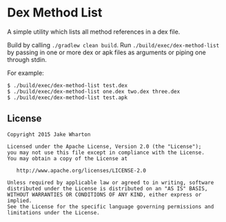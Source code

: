 Dex Method List
===============

A simple utility which lists all method references in a dex file.

Build by calling `./gradlew clean build`. Run `./build/exec/dex-method-list` by passing in one or
more dex or apk files as arguments or piping one through stdin.

For example:
```
$ ./build/exec/dex-method-list test.dex
$ ./build/exec/dex-method-list one.dex two.dex three.dex
$ ./build/exec/dex-method-list test.apk
```


License
-------

    Copyright 2015 Jake Wharton

    Licensed under the Apache License, Version 2.0 (the "License");
    you may not use this file except in compliance with the License.
    You may obtain a copy of the License at

       http://www.apache.org/licenses/LICENSE-2.0

    Unless required by applicable law or agreed to in writing, software
    distributed under the License is distributed on an "AS IS" BASIS,
    WITHOUT WARRANTIES OR CONDITIONS OF ANY KIND, either express or implied.
    See the License for the specific language governing permissions and
    limitations under the License.
